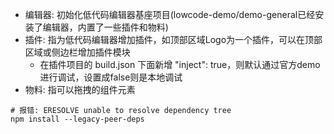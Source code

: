 

- 编辑器: 初始化低代码编辑器基座项目(lowcode-demo/demo-general已经安装了编辑器，内置了一些插件和物料)
- 插件: 指为低代码编辑器增加插件，如顶部区域Logo为一个插件，可以在顶部区域或侧边栏增加插件模块
    - 在插件项目的 build.json 下面新增 "inject": true，则默认通过官方demo进行调试，设置成false则是本地调试
- 物料: 指可以拖拽的组件元素

```
# 报错: ERESOLVE unable to resolve dependency tree
npm install --legacy-peer-deps
```
